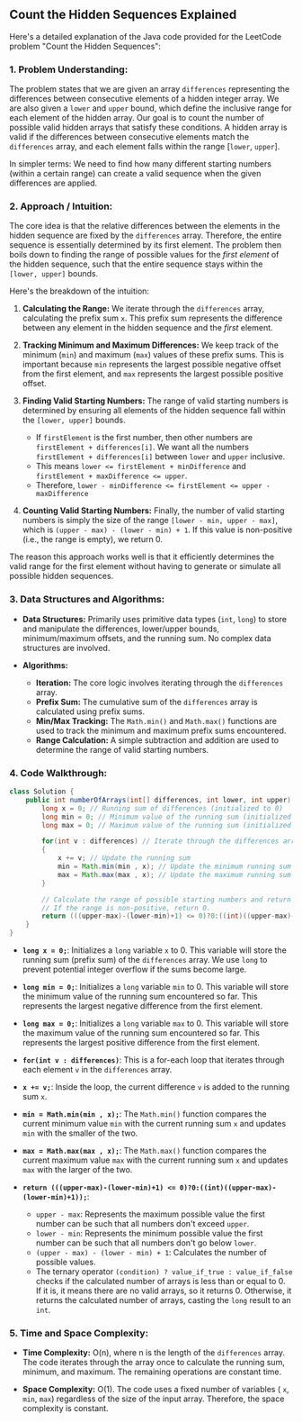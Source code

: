 ## Count the Hidden Sequences Explained

Here's a detailed explanation of the Java code provided for the LeetCode problem "Count the Hidden Sequences":

### 1. Problem Understanding:

The problem states that we are given an array `differences` representing the differences between consecutive elements of a hidden integer array. We are also given a `lower` and `upper` bound, which define the inclusive range for each element of the hidden array. Our goal is to count the number of possible valid hidden arrays that satisfy these conditions. A hidden array is valid if the differences between consecutive elements match the `differences` array, and each element falls within the range [`lower`, `upper`].

In simpler terms: We need to find how many different starting numbers (within a certain range) can create a valid sequence when the given differences are applied.

### 2. Approach / Intuition:

The core idea is that the relative differences between the elements in the hidden sequence are fixed by the `differences` array. Therefore, the entire sequence is essentially determined by its first element.  The problem then boils down to finding the range of possible values for the *first element* of the hidden sequence, such that the entire sequence stays within the `[lower, upper]` bounds.

Here's the breakdown of the intuition:

1. **Calculating the Range:**  We iterate through the `differences` array, calculating the prefix sum `x`. This prefix sum represents the difference between any element in the hidden sequence and the *first* element.

2. **Tracking Minimum and Maximum Differences:** We keep track of the minimum (`min`) and maximum (`max`) values of these prefix sums. This is important because `min` represents the largest possible negative offset from the first element, and `max` represents the largest possible positive offset.

3. **Finding Valid Starting Numbers:**  The range of valid starting numbers is determined by ensuring all elements of the hidden sequence fall within the `[lower, upper]` bounds.
   -  If `firstElement` is the first number, then other numbers are `firstElement + differences[i]`. We want all the numbers `firstElement + differences[i]` between `lower` and `upper` inclusive.
   - This means  `lower <= firstElement + minDifference` and `firstElement + maxDifference <= upper`.
   - Therefore, `lower - minDifference <= firstElement <= upper - maxDifference`

4. **Counting Valid Starting Numbers:** Finally, the number of valid starting numbers is simply the size of the range `[lower - min, upper - max]`, which is `(upper - max) - (lower - min) + 1`. If this value is non-positive (i.e., the range is empty), we return 0.

The reason this approach works well is that it efficiently determines the valid range for the first element without having to generate or simulate all possible hidden sequences.

### 3. Data Structures and Algorithms:

*   **Data Structures:** Primarily uses primitive data types (`int`, `long`) to store and manipulate the differences, lower/upper bounds, minimum/maximum offsets, and the running sum. No complex data structures are involved.

*   **Algorithms:**
    *   **Iteration:** The core logic involves iterating through the `differences` array.
    *   **Prefix Sum:** The cumulative sum of the `differences` array is calculated using prefix sums.
    *   **Min/Max Tracking:** The `Math.min()` and `Math.max()` functions are used to track the minimum and maximum prefix sums encountered.
    *   **Range Calculation:**  A simple subtraction and addition are used to determine the range of valid starting numbers.

### 4. Code Walkthrough:

```java
class Solution {
    public int numberOfArrays(int[] differences, int lower, int upper) {
        long x = 0; // Running sum of differences (initialized to 0)
        long min = 0; // Minimum value of the running sum (initialized to 0)
        long max = 0; // Maximum value of the running sum (initialized to 0)

        for(int v : differences) // Iterate through the differences array
        {
            x += v; // Update the running sum
            min = Math.min(min , x); // Update the minimum running sum
            max = Math.max(max , x); // Update the maximum running sum
        }

        // Calculate the range of possible starting numbers and return the count.
        // If the range is non-positive, return 0.
        return (((upper-max)-(lower-min)+1) <= 0)?0:((int)((upper-max)-(lower-min)+1));
    }
}
```

*   **`long x = 0;`**: Initializes a `long` variable `x` to 0. This variable will store the running sum (prefix sum) of the `differences` array.  We use `long` to prevent potential integer overflow if the sums become large.

*   **`long min = 0;`**: Initializes a `long` variable `min` to 0. This variable will store the minimum value of the running sum encountered so far. This represents the largest negative difference from the first element.

*   **`long max = 0;`**: Initializes a `long` variable `max` to 0. This variable will store the maximum value of the running sum encountered so far. This represents the largest positive difference from the first element.

*   **`for(int v : differences)`**:  This is a for-each loop that iterates through each element `v` in the `differences` array.

*   **`x += v;`**: Inside the loop, the current difference `v` is added to the running sum `x`.

*   **`min = Math.min(min , x);`**: The `Math.min()` function compares the current minimum value `min` with the current running sum `x` and updates `min` with the smaller of the two.

*   **`max = Math.max(max , x);`**:  The `Math.max()` function compares the current maximum value `max` with the current running sum `x` and updates `max` with the larger of the two.

*   **`return (((upper-max)-(lower-min)+1) <= 0)?0:((int)((upper-max)-(lower-min)+1));`**:
    *   `upper - max`: Represents the maximum possible value the first number can be such that all numbers don't exceed `upper`.
    *   `lower - min`: Represents the minimum possible value the first number can be such that all numbers don't go below `lower`.
    *   `(upper - max) - (lower - min) + 1`:  Calculates the number of possible values.
    *   The ternary operator `(condition) ? value_if_true : value_if_false` checks if the calculated number of arrays is less than or equal to 0. If it is, it means there are no valid arrays, so it returns 0. Otherwise, it returns the calculated number of arrays, casting the `long` result to an `int`.

### 5. Time and Space Complexity:

*   **Time Complexity:** O(n), where n is the length of the `differences` array. The code iterates through the array once to calculate the running sum, minimum, and maximum. The remaining operations are constant time.

*   **Space Complexity:** O(1). The code uses a fixed number of variables ( `x`, `min`, `max`) regardless of the size of the input array. Therefore, the space complexity is constant.

